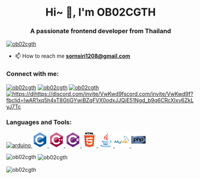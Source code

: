 <h1 align="center">Hi~ 🤪, I'm OB02CGTH</h1>
<h3 align="center">A passionate frontend developer from Thailand</h3>

<p align="left"> <a href="https://github.com/ryo-ma/github-profile-trophy"><img src="https://github-profile-trophy.vercel.app/?username=ob02cgth" alt="ob02cgth" /></a> </p>

- 📫 How to reach me **sornsiri1208@gmail.com**

<h3 align="left">Connect with me:</h3>
<p align="left">
<a href="https://twitter.com/ob02cgth" target="blank"><img align="center" src="https://raw.githubusercontent.com/rahuldkjain/github-profile-readme-generator/master/src/images/icons/Social/twitter.svg" alt="ob02cgth" height="30" width="40" /></a>
<a href="https://stackoverflow.com/users/ob02cgth" target="blank"><img align="center" src="https://raw.githubusercontent.com/rahuldkjain/github-profile-readme-generator/master/src/images/icons/Social/stack-overflow.svg" alt="ob02cgth" height="30" width="40" /></a>
<a href="https://instagram.com/ob02cgth" target="blank"><img align="center" src="https://raw.githubusercontent.com/rahuldkjain/github-profile-readme-generator/master/src/images/icons/Social/instagram.svg" alt="ob02cgth" height="30" width="40" /></a>
<a href="https://discord.gg/https://dihttps://discord.com/invite/VwKwd9fscord.com/invite/VwKwd9f?fbclid=IwAR1xq5h4xT8GtiGYwiBZqFVX0odxJJQjE51Ngd_b9q6CRcXlxv6ZkLyJ7Tc" target="blank"><img align="center" src="https://raw.githubusercontent.com/rahuldkjain/github-profile-readme-generator/master/src/images/icons/Social/discord.svg" alt="https://dihttps://discord.com/invite/VwKwd9fscord.com/invite/VwKwd9f?fbclid=IwAR1xq5h4xT8GtiGYwiBZqFVX0odxJJQjE51Ngd_b9q6CRcXlxv6ZkLyJ7Tc" height="30" width="40" /></a>
</p>

<h3 align="left">Languages and Tools:</h3>
<p align="left"> <a href="https://www.arduino.cc/" target="_blank" rel="noreferrer"> <img src="https://cdn.worldvectorlogo.com/logos/arduino-1.svg" alt="arduino" width="40" height="40"/> </a> <a href="https://www.cprogramming.com/" target="_blank" rel="noreferrer"> <img src="https://raw.githubusercontent.com/devicons/devicon/master/icons/c/c-original.svg" alt="c" width="40" height="40"/> </a> <a href="https://www.w3schools.com/cpp/" target="_blank" rel="noreferrer"> <img src="https://raw.githubusercontent.com/devicons/devicon/master/icons/cplusplus/cplusplus-original.svg" alt="cplusplus" width="40" height="40"/> </a> <a href="https://www.w3schools.com/cs/" target="_blank" rel="noreferrer"> <img src="https://raw.githubusercontent.com/devicons/devicon/master/icons/csharp/csharp-original.svg" alt="csharp" width="40" height="40"/> </a> <a href="https://www.w3.org/html/" target="_blank" rel="noreferrer"> <img src="https://raw.githubusercontent.com/devicons/devicon/master/icons/html5/html5-original-wordmark.svg" alt="html5" width="40" height="40"/> </a> <a href="https://www.java.com" target="_blank" rel="noreferrer"> <img src="https://raw.githubusercontent.com/devicons/devicon/master/icons/java/java-original.svg" alt="java" width="40" height="40"/> </a> <a href="https://www.mysql.com/" target="_blank" rel="noreferrer"> <img src="https://raw.githubusercontent.com/devicons/devicon/master/icons/mysql/mysql-original-wordmark.svg" alt="mysql" width="40" height="40"/> </a> <a href="https://www.php.net" target="_blank" rel="noreferrer"> <img src="https://raw.githubusercontent.com/devicons/devicon/master/icons/php/php-original.svg" alt="php" width="40" height="40"/> </a> </p>

<p><img align="left" src="https://github-readme-stats.vercel.app/api/top-langs?username=ob02cgth&show_icons=true&locale=en&layout=compact" alt="ob02cgth" /></p>

<p>&nbsp;<img align="center" src="https://github-readme-stats.vercel.app/api?username=ob02cgth&show_icons=true&locale=en" alt="ob02cgth" /></p>

<p><img align="center" src="https://github-readme-streak-stats.herokuapp.com/?user=ob02cgth&" alt="ob02cgth" /></p>
